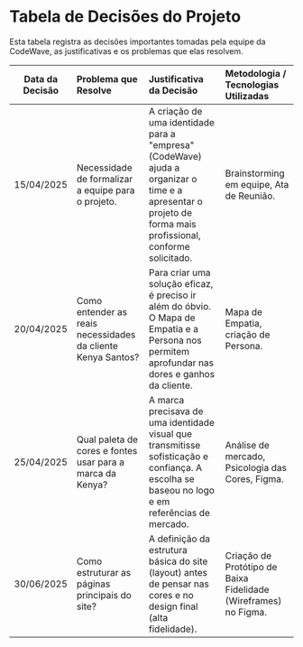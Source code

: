 # Tabela de Decisões do Projeto

Esta tabela registra as decisões importantes tomadas pela equipe da CodeWave, as justificativas e os problemas que elas resolvem.

| Data da Decisão | Problema que Resolve | Justificativa da Decisão | Metodologia / Tecnologias Utilizadas |
| :---: | :--- | :--- | :--- |
| 15/04/2025 | Necessidade de formalizar a equipe para o projeto. | A criação de uma identidade para a "empresa" (CodeWave) ajuda a organizar o time e a apresentar o projeto de forma mais profissional, conforme solicitado. | Brainstorming em equipe, Ata de Reunião. |
| 20/04/2025 | Como entender as reais necessidades da cliente Kenya Santos? | Para criar uma solução eficaz, é preciso ir além do óbvio. O Mapa de Empatia e a Persona nos permitem aprofundar nas dores e ganhos da cliente. | Mapa de Empatia, criação de Persona. |
| 25/04/2025 | Qual paleta de cores e fontes usar para a marca da Kenya? | A marca precisava de uma identidade visual que transmitisse sofisticação e confiança. A escolha se baseou no logo e em referências de mercado. | Análise de mercado, Psicologia das Cores, Figma. |
| 30/06/2025 | Como estruturar as páginas principais do site? | A definição da estrutura básica do site (layout) antes de pensar nas cores e no design final (alta fidelidade). | Criação de Protótipo de Baixa Fidelidade (Wireframes) no Figma. |
